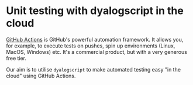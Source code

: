 # Unit testing with dyalogscript in the cloud

[GitHub Actions](https://docs.github.com/en/actions) is GitHub's powerful automation framework. It allows you, for example, to execute tests on pushes, spin up environments (Linux, MacOS, Windows) etc. It's a commercial product, but with a very generous free tier.

Our aim is to utilise `dyalogscript` to make automated testing easy "in the cloud" using GitHub Actions.
